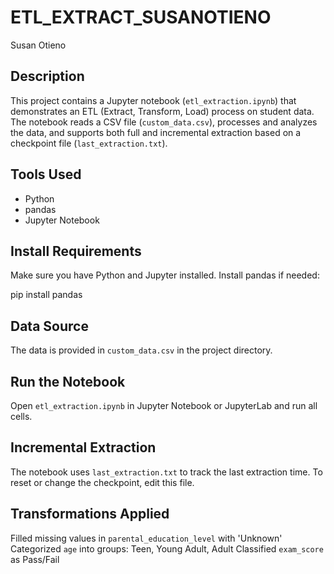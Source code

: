 # ETL_EXTRACT_SUSANOTIENO
Susan Otieno
## Description

This project contains a Jupyter notebook (`etl_extraction.ipynb`) that demonstrates an ETL (Extract, Transform, Load) process on student data. The notebook reads a CSV file (`custom_data.csv`), processes and analyzes the data, and supports both full and incremental extraction based on a checkpoint file (`last_extraction.txt`).

##  Tools Used

- Python
- pandas
- Jupyter Notebook
  
##  Install Requirements  
   Make sure you have Python and Jupyter installed. Install pandas if needed:
   
   pip install pandas
   

##  Data Source 
   The data is provided in `custom_data.csv` in the project directory.

##  Run the Notebook  
   Open `etl_extraction.ipynb` in Jupyter Notebook or JupyterLab and run all cells.

##  Incremental Extraction 
   The notebook uses `last_extraction.txt` to track the last extraction time. To reset or change the checkpoint, edit this file.

##  Transformations Applied

Filled missing values in `parental_education_level` with 'Unknown'
Categorized `age` into groups: Teen, Young Adult, Adult
Classified `exam_score` as Pass/Fail
